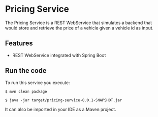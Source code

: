 # Pricing Service

The Pricing Service is a REST WebService that simulates a backend that
would store and retrieve the price of a vehicle given a vehicle id as
input.


## Features

- REST WebService integrated with Spring Boot

## Run the code

To run this service you execute:

```
$ mvn clean package
```

```
$ java -jar target/pricing-service-0.0.1-SNAPSHOT.jar
```

It can also be imported in your IDE as a Maven project.
